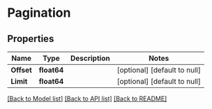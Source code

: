 # Pagination

## Properties
Name | Type | Description | Notes
------------ | ------------- | ------------- | -------------
**Offset** | **float64** |  | [optional] [default to null]
**Limit** | **float64** |  | [optional] [default to null]

[[Back to Model list]](../README.md#documentation-for-models) [[Back to API list]](../README.md#documentation-for-api-endpoints) [[Back to README]](../README.md)

